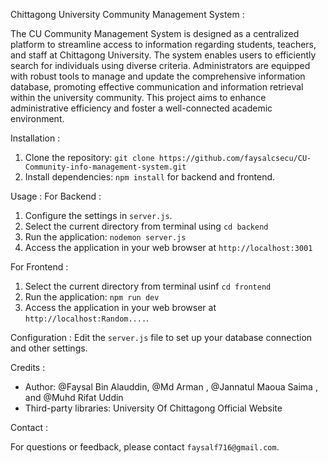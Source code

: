 Chittagong University Community Management System :

The CU Community Management System is designed as a centralized platform to streamline access to information regarding students,
teachers, and staff at Chittagong University. The system enables users
to efficiently search for individuals using diverse criteria. Administrators are equipped with robust tools to manage and update the comprehensive information database, promoting effective communication and
information retrieval within the university community. This project
aims to enhance administrative efficiency and foster a well-connected
academic environment.

Installation :
1. Clone the repository: `git clone https://github.com/faysalcsecu/CU-Community-info-management-system.git`
2. Install dependencies: `npm install` for backend and frontend.

Usage :
For Backend :

1. Configure the settings in `server.js`.
2. Select the current directory from terminal using `cd backend`
2. Run the application: `nodemon server.js`
3. Access the application in your web browser at `http://localhost:3001`

For Frontend :

1. Select the current directory from terminal usinf `cd frontend`
2. Run the application: `npm run dev`
3. Access the application in your web browser at `http://localhost:Random....`.


Configuration :
Edit the `server.js` file to set up your database connection and other settings.

Credits :

- Author: @Faysal Bin Alauddin, @Md Arman , @Jannatul Maoua Saima , and @Muhd Rifat Uddin 
- Third-party libraries: University Of Chittagong Official Website

Contact :

For questions or feedback, please contact `faysalf716@gmail.com`.
